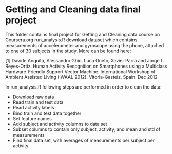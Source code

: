 # Getting and Cleaning data final project

This folder contains final project for Getting and Cleaning data course on Coursera.org
run_analysis.R download dataset which contains measurements of accelerometer and gyroscope using the phone, attached to one of 30 subjects in the study. More can be found here: 

[1] Davide Anguita, Alessandro Ghio, Luca Oneto, Xavier Parra and Jorge L. Reyes-Ortiz. Human Activity Recognition on Smartphones using a Multiclass Hardware-Friendly Support Vector Machine. International Workshop of Ambient Assisted Living (IWAAL 2012). Vitoria-Gasteiz, Spain. Dec 2012


In run_analysis.R following steps are performed in order to clean the data: 
- Download raw data
- Read train and test data
- Read activity labels 
- Bind train and test data together
- Set feature names
- Add subject and activity columns to data set
- Subset columns to contain only subject, activity, and mean and std of measurements
- Find final data set, with averages of measurements per subject per activity